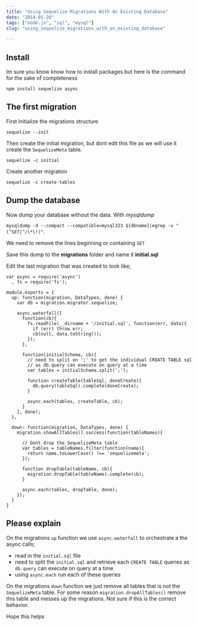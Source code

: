 ```yaml
---
title: "Using Sequelize Migrations With An Existing Database"
date: "2014-01-20"
tags: ["node.js", "sql", "mysql"]
slug: "using_sequelize_migrations_with_an_existing_database"

---
```


## Install

Im sure you know know how to install packages but here is the command for the sake of completeness

`npm install sequelize async`

## The first migration

First initialize the migrations structure

`sequelize --init`

Then create the initial migration, but dont edit this file as we will use it create the `SequelizeMeta` table.

`sequelize -c initial`

Create another migration

`sequelize -c create-tables`

## Dump the database

Now dump your database without the data. With _mysqldump_

`mysqldump -d --compact --compatible=mysql323 ${dbname}|egrep -v "(^SET|^/\*\!)"`.

We need to remove the lines beginning or containing `SET`

Save this dump to the **migrations** folder and name it **initial.sql**

Edit the last migration that was created to look like;

    var async = require('async')
      , fs = require('fs');

    module.exports = {
      up: function(migration, DataTypes, done) {
        var db = migration.migrator.sequelize;

        async.waterfall([
          function(cb){
            fs.readFile(__dirname + '/initial.sql', function(err, data){
              if (err) throw err;
              cb(null, data.toString());
            });
          },

          function(initialSchema, cb){
            // need to split on ';' to get the individual CREATE TABLE sql
            // as db.query can execute on query at a time
            var tables = initialSchema.split(';');

            function createTable(tableSql, doneCreate){
              db.query(tableSql).complete(doneCreate);
            }

            async.each(tables, createTable, cb);
          }
        ], done);
      },

      down: function(migration, DataTypes, done) {
        migration.showAllTables().success(function(tableNames){

          // Dont drop the SequelizeMeta table
          var tables = tableNames.filter(function(name){
            return name.toLowerCase() !== 'sequelizemeta';
          });

          function dropTable(tableName, cb){
            migration.dropTable(tableName).complete(cb);
          }

          async.each(tables, dropTable, done);
        });
      }
    }

## Please explain

On the migrations `up` function we use `async.waterfall` to orchestrate a the async calls;

* read in the `initial.sql` file
* need to split the `initial.sql` and retrieve each `CREATE TABLE` queries as `db.query` can execute on query at a time
* using `async.each` run each of these queries

On the migrations `down` function we just remove all tables that is not the `SequelizeMeta` table. For some reason `migration.dropAllTables()` remove this table and messes up the migrations. Not sure if this is the correct behavior.

Hope this helps
